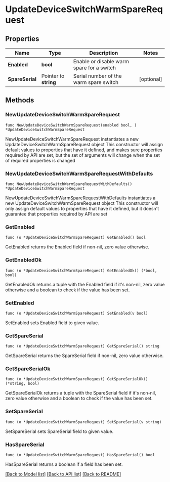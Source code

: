 # UpdateDeviceSwitchWarmSpareRequest

## Properties

Name | Type | Description | Notes
------------ | ------------- | ------------- | -------------
**Enabled** | **bool** | Enable or disable warm spare for a switch | 
**SpareSerial** | Pointer to **string** | Serial number of the warm spare switch | [optional] 

## Methods

### NewUpdateDeviceSwitchWarmSpareRequest

`func NewUpdateDeviceSwitchWarmSpareRequest(enabled bool, ) *UpdateDeviceSwitchWarmSpareRequest`

NewUpdateDeviceSwitchWarmSpareRequest instantiates a new UpdateDeviceSwitchWarmSpareRequest object
This constructor will assign default values to properties that have it defined,
and makes sure properties required by API are set, but the set of arguments
will change when the set of required properties is changed

### NewUpdateDeviceSwitchWarmSpareRequestWithDefaults

`func NewUpdateDeviceSwitchWarmSpareRequestWithDefaults() *UpdateDeviceSwitchWarmSpareRequest`

NewUpdateDeviceSwitchWarmSpareRequestWithDefaults instantiates a new UpdateDeviceSwitchWarmSpareRequest object
This constructor will only assign default values to properties that have it defined,
but it doesn't guarantee that properties required by API are set

### GetEnabled

`func (o *UpdateDeviceSwitchWarmSpareRequest) GetEnabled() bool`

GetEnabled returns the Enabled field if non-nil, zero value otherwise.

### GetEnabledOk

`func (o *UpdateDeviceSwitchWarmSpareRequest) GetEnabledOk() (*bool, bool)`

GetEnabledOk returns a tuple with the Enabled field if it's non-nil, zero value otherwise
and a boolean to check if the value has been set.

### SetEnabled

`func (o *UpdateDeviceSwitchWarmSpareRequest) SetEnabled(v bool)`

SetEnabled sets Enabled field to given value.


### GetSpareSerial

`func (o *UpdateDeviceSwitchWarmSpareRequest) GetSpareSerial() string`

GetSpareSerial returns the SpareSerial field if non-nil, zero value otherwise.

### GetSpareSerialOk

`func (o *UpdateDeviceSwitchWarmSpareRequest) GetSpareSerialOk() (*string, bool)`

GetSpareSerialOk returns a tuple with the SpareSerial field if it's non-nil, zero value otherwise
and a boolean to check if the value has been set.

### SetSpareSerial

`func (o *UpdateDeviceSwitchWarmSpareRequest) SetSpareSerial(v string)`

SetSpareSerial sets SpareSerial field to given value.

### HasSpareSerial

`func (o *UpdateDeviceSwitchWarmSpareRequest) HasSpareSerial() bool`

HasSpareSerial returns a boolean if a field has been set.


[[Back to Model list]](../README.md#documentation-for-models) [[Back to API list]](../README.md#documentation-for-api-endpoints) [[Back to README]](../README.md)


